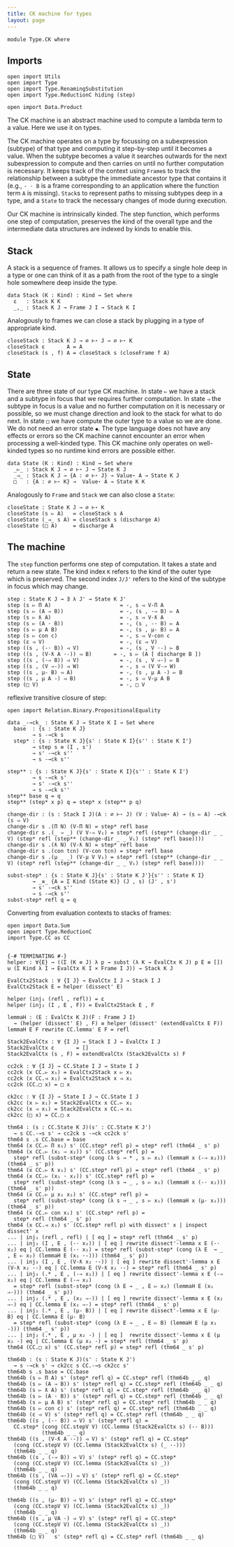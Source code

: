 ```yaml
---
title: CK machine for types
layout: page
---
```


```
module Type.CK where
```

## Imports

```
open import Utils
open import Type
open import Type.RenamingSubstitution
open import Type.ReductionC hiding (step)

open import Data.Product
```

The CK machine is an abstract machine used to compute a lambda term to
a value. Here we use it on types.

The CK machine operates on a type by focussing on a subexpression
(subtype) of that type and computing it step-by-step until it becomes
a value. When the subtype becomes a value it searches outwards for the
next subexpression to compute and then carries on until no further
computation is necessary. It keeps track of the context using `Frame`s
to track the relationship between a subtype the immediate ancestor
type that contains it (e.g., `- · B` is a frame corresponding to an
application where the function term `A` is missing).  `Stack`s to
represent paths to missing subtypes deep in a type, and a `State` to
track the necessary changes of mode during execution.

Our CK machine is intrinsically kinded. The step function, which
performs one step of computation, preserves the kind of the overall
type and the intermediate data structures are indexed by kinds to
enable this.

## Stack

A stack is a sequence of frames. It allows us to specify a single hole
deep in a type or one can think of it as a path from the root of the
type to a single hole somewhere deep inside the type.

```
data Stack (K : Kind) : Kind → Set where
  ε   : Stack K K
  _,_ : Stack K J → Frame J I → Stack K I
```

Analogously to frames we can close a stack by plugging in a type of
appropriate kind.

```
closeStack : Stack K J → ∅ ⊢⋆ J → ∅ ⊢⋆ K
closeStack ε       A = A
closeStack (s , f) A = closeStack s (closeFrame f A)
```

## State

There are three state of our type CK machine. In state `▻` we have a
stack and a subtype in focus that we requires further computation. In
state `◅` the subtype in focus is a value and no further computation
on it is necessary or possible, so we must change direction and look
to the stack for what to do next. In state `□` we have compute the
outer type to a value so we are done. We do not need an error state
`◆`. The type language does not have any effects or errors so the CK
machine cannot encounter an error when processing a well-kinded
type. This CK machine only operates on well-kinded types so no runtime
kind errors are possible either.

```
data State (K : Kind) : Kind → Set where
  _▻_ : Stack K J → ∅ ⊢⋆ J → State K J
  _◅_ : Stack K J → {A : ∅ ⊢⋆ J} → Value⋆ A → State K J
  □   : {A : ∅ ⊢⋆ K} →  Value⋆ A → State K K
```

Analogously to `Frame` and `Stack` we can also close a `State`:

```
closeState : State K J → ∅ ⊢⋆ K
closeState (s ▻ A)   = closeStack s A
closeState (_◅_ s A) = closeStack s (discharge A)
closeState (□ A)     = discharge A
```

## The machine

The `step` function performs one step of computation. It takes a state
and return a new state. The kind index `K` refers to the kind of the
outer type which is preserved. The second index `J/J'` refers to the
kind of the subtype in focus which may change.

```
step : State K J → ∃ λ J' → State K J'
step (s ▻ Π A)                      = -, s ◅ V-Π A
step (s ▻ (A ⇒ B))                  = -, (s , -⇒ B) ▻ A
step (s ▻ ƛ A)                      = -, s ◅ V-ƛ A
step (s ▻ (A · B))                  = -, (s , -· B) ▻ A
step (s ▻ μ A B)                    = -, (s , μ- B) ▻ A
step (s ▻ con c)                    = -, s ◅ V-con c
step (ε ◅ V)                        = -, (ε ◅ V)
step ((s , (-· B)) ◅ V)             = -, (s , V ·-) ▻ B
step ((s , (V-ƛ A ·-)) ◅ B)       = -, s ▻ (A [ discharge B ])
step ((s , (-⇒ B)) ◅ V)             = -, (s , V ⇒-) ▻ B
step ((s , (V ⇒-)) ◅ W)             = -, s ◅ (V V-⇒ W)
step ((s , μ- B) ◅ A)               = -, (s , μ A -) ▻ B
step ((s , μ A -) ◅ B)              = -, s ◅ V-μ A B
step (□ V)                          = -, □ V
```

reflexive transitive closure of step:

```
open import Relation.Binary.PropositionalEquality

data _-→ck_ : State K J → State K I → Set where
  base  : {s : State K J}
        → s -→ck s
  step* : {s : State K J}{s' : State K I}{s'' : State K I'}
        → step s ≡ (I , s')
        → s' -→ck s''
        → s -→ck s''

step** : {s : State K J}{s' : State K I}{s'' : State K I'}
        → s -→ck s'
        → s' -→ck s''
        → s -→ck s''
step** base q = q
step** (step* x p) q = step* x (step** p q)
```

```
change-dir : (s : Stack I J)(A : ∅ ⊢⋆ J) (V : Value⋆ A) → (s ▻ A) -→ck (s ◅ V)
change-dir s .(Π N) (V-Π N) = step* refl base
change-dir s .(_ ⇒ _) (V V-⇒ V₁) = step* refl (step** (change-dir _ _ V) (step* refl (step** (change-dir _ _ V₁) (step* refl base))))
change-dir s .(ƛ N) (V-ƛ N) = step* refl base
change-dir s .(con tcn) (V-con tcn) = step* refl base
change-dir s .(μ _ _) (V-μ V V₁) = step* refl (step** (change-dir _ _ V) (step* refl (step** (change-dir _ _ V₁) (step* refl base))))

subst-step* : {s : State K J}{s' : State K J'}{s'' : State K I}
        → _≡_ {A = Σ Kind (State K)} (J , s) (J' , s')
        → s' -→ck s''
        → s -→ck s''
subst-step* refl q = q
```

Converting from evaluation contexts to stacks of frames:

```
open import Data.Sum
open import Type.ReductionC
import Type.CC as CC


{-# TERMINATING #-}
helper : ∀{E} → ((Σ (K ≡ J) λ p → subst (λ K → EvalCtx K J) p E ≡ []) ⊎ (Σ Kind λ I → EvalCtx K I × Frame I J)) → Stack K J

EvalCtx2Stack : ∀ {I J} → EvalCtx I J → Stack I J
EvalCtx2Stack E = helper (dissect' E)

helper (inj₁ (refl , refl)) = ε
helper (inj₂ (I , E , F)) = EvalCtx2Stack E , F

lemmaH : (E : EvalCtx K J)(F : Frame J I)
  → (helper (dissect' E) , F) ≡ helper (dissect' (extendEvalCtx E F))
lemmaH E F rewrite CC.lemma' E F = refl

Stack2EvalCtx : ∀ {I J} → Stack I J → EvalCtx I J
Stack2EvalCtx ε       = []
Stack2EvalCtx (s , F) = extendEvalCtx (Stack2EvalCtx s) F

cc2ck : ∀ {I J} → CC.State I J → State I J
cc2ck (x CC.▻ x₁) = EvalCtx2Stack x ▻ x₁
cc2ck (x CC.◅ x₁) = EvalCtx2Stack x ◅ x₁
cc2ck (CC.□ x) = □ x

ck2cc : ∀ {I J} → State I J → CC.State I J
ck2cc (x ▻ x₁) = Stack2EvalCtx x CC.▻ x₁
ck2cc (x ◅ x₁) = Stack2EvalCtx x CC.◅ x₁
ck2cc (□ x) = CC.□ x

thm64 : (s : CC.State K J)(s' : CC.State K J')
  → s CC.-→s s' → cc2ck s -→ck cc2ck s'
thm64 s .s CC.base = base
thm64 (x CC.▻ Π x₁) s' (CC.step* refl p) = step* refl (thm64 _ s' p)
thm64 (x CC.▻ (x₁ ⇒ x₂)) s' (CC.step* refl p) =
  step* refl (subst-step* (cong (λ s → * , s ▻ x₁) (lemmaH x (-⇒ x₂))) (thm64 _ s' p))
thm64 (x CC.▻ ƛ x₁) s' (CC.step* refl p) = step* refl (thm64 _ s' p)
thm64 (x CC.▻ (x₁ · x₂)) s' (CC.step* refl p) =
  step* refl (subst-step* (cong (λ s → _ , s ▻ x₁) (lemmaH x (-· x₂))) (thm64 _ s' p))
thm64 (x CC.▻ μ x₁ x₂) s' (CC.step* refl p) =
  step* refl (subst-step* (cong (λ s → _ , s ▻ x₁) (lemmaH x (μ- x₂))) (thm64 _ s' p))
thm64 (x CC.▻ con x₁) s' (CC.step* refl p) =
  step* refl (thm64 _ s' p)
thm64 (x CC.◅ x₁) s' (CC.step* refl p) with dissect' x | inspect dissect' x
... | inj₁ (refl , refl) | [ eq ] = step* refl (thm64 _ s' p)
... | inj₂ (I , E , (-· x₂)) | [ eq ] rewrite dissect'-lemma x E (-· x₂) eq | CC.lemma E (-· x₂) = step* refl (subst-step* (cong (λ E  → _ , E ▻ x₂) (lemmaH E (x₁ ·-))) (thm64 _ s' p))
... | inj₂ (I , E , (V-ƛ x₂ ·-)) | [ eq ] rewrite dissect'-lemma x E (V-ƛ x₂ ·-) eq | CC.lemma E (V-ƛ x₂ ·-) = step* refl (thm64 _ s' p)
... | inj₂ (.* , E , (-⇒ x₂)) | [ eq ] rewrite dissect'-lemma x E (-⇒ x₂) eq | CC.lemma E (-⇒ x₂)
  = step* refl (subst-step* (cong (λ E → _ , E ▻ x₂) (lemmaH E (x₁ ⇒-))) (thm64 _ s' p))
... | inj₂ (.* , E , (x₂ ⇒-)) | [ eq ] rewrite dissect'-lemma x E (x₂ ⇒-) eq | CC.lemma E (x₂ ⇒-) = step* refl (thm64 _ s' p)
... | inj₂ (.* , E , (μ- B)) | [ eq ] rewrite dissect'-lemma x E (μ- B) eq | CC.lemma E (μ- B)
  = step* refl (subst-step* (cong (λ E → _ , E ▻ B) (lemmaH E (μ x₁ -))) (thm64 _ s' p))
... | inj₂ (.* , E , μ x₂ -) | [ eq ]  rewrite dissect'-lemma x E (μ x₂ -) eq | CC.lemma E (μ x₂ -) = step* refl (thm64 _ s' p)
thm64 (CC.□ x) s' (CC.step* refl p) = step* refl (thm64 _ s' p)

thm64b : (s : State K J)(s' : State K J')
  → s -→ck s' → ck2cc s CC.-→s ck2cc s'
thm64b s .s base = CC.base
thm64b (s ▻ Π A) s' (step* refl q) = CC.step* refl (thm64b _ _ q)
thm64b (s ▻ (A ⇒ B)) s' (step* refl q) = CC.step* refl (thm64b _ _ q)
thm64b (s ▻ ƛ A) s' (step* refl q) = CC.step* refl (thm64b _ _ q)
thm64b (s ▻ (A · B)) s' (step* refl q) = CC.step* refl (thm64b _ _ q)
thm64b (s ▻ μ A B) s' (step* refl q) = CC.step* refl (thm64b _ _ q)
thm64b (s ▻ con c) s' (step* refl q) = CC.step* refl (thm64b _ _ q)
thm64b (ε ◅ V) s' (step* refl q) = CC.step* refl (thm64b _ _ q)
thm64b ((s , (-· B)) ◅ V) s' (step* refl q) =
  CC.step* (cong (CC.stepV V) (CC.lemma (Stack2EvalCtx s) (-· B)))
           (thm64b _ _ q)
thm64b ((s , (V-ƛ A ·-)) ◅ V) s' (step* refl q) = CC.step*
  (cong (CC.stepV V) (CC.lemma (Stack2EvalCtx s) (_ ·-)))
  (thm64b _ _ q)
thm64b ((s , (-⇒ B)) ◅ V) s' (step* refl q) = CC.step*
  (cong (CC.stepV V) (CC.lemma (Stack2EvalCtx s) _))
  (thm64b _ _ q)
thm64b ((s , (VA ⇒-)) ◅ V) s' (step* refl q) = CC.step*
  (cong (CC.stepV V) (CC.lemma (Stack2EvalCtx s) _))
  (thm64b _ _ q)

thm64b ((s , (μ- B)) ◅ V) s' (step* refl q) = CC.step*
  (cong (CC.stepV V) (CC.lemma (Stack2EvalCtx s) _))
  (thm64b _ _ q)
thm64b ((s , μ VA -) ◅ V) s' (step* refl q) = CC.step*
  (cong (CC.stepV V) (CC.lemma (Stack2EvalCtx s) _))
  (thm64b _ _ q)
thm64b (□ V)   s' (step* refl q) = CC.step* refl (thm64b _ _ q)
```

